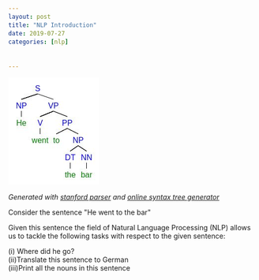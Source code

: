 ```yaml
---
layout: post
title: "NLP Introduction"
date: 2019-07-27
categories: [nlp]


---
```



![parse_tree](../static/img/parse_tree_27Jul1.jpg)

*Generated  with [stanford parser](http://nlp.stanford.edu:8080/parser/)  and [online syntax tree generator](http://mshang.ca/syntree/)*

Consider the sentence  "He went to the bar"

Given this sentence the field of Natural Language Processing (NLP) allows us to tackle the following tasks with respect to the given sentence:

(i) Where did he go?  
(ii)Translate this sentence to German  
(iii)Print all the nouns in this sentence  

